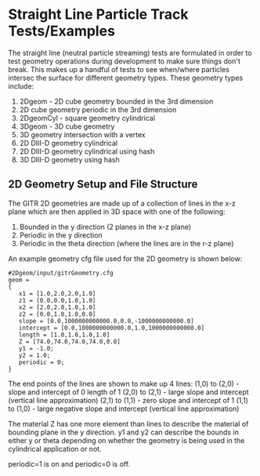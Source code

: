# Straight Line Particle Track Tests/Examples
The straight line (neutral particle streaming) tests are formulated in order
to test geometry operations during development to make sure things don't break.
This makes up a handful of tests to see when/where particles intersec the surface
for different geometry types. These geometry types include:
1. 2Dgeom - 2D cube geometry bounded in the 3rd dimension
2. 2D cube geometry periodic in the 3rd dimension
3. 2DgeomCyl - square geometry cylindrical
4. 3Dgeom - 3D cube geometry
5. 3D geometry intersection with a vertex
6. 2D DIII-D geometry cylindrical
7. 2D DIII-D geometry cylindrical using hash
8. 3D DIII-D geometry using hash

## 2D Geometry Setup and File Structure
The GITR 2D geometries are made up of a collection of lines in the x-z plane which are then 
applied in 3D space with one of the following:
1. Bounded in the y direction (2 planes in the x-z plane)
2. Periodic in the y direction
3. Periodic in the theta direction (where the lines are in the r-z plane)

An example geometry cfg file used for the 2D geometry is shown below:
```
#2Dgeom/input/gitrGeometry.cfg
geom = 
{
   x1 = [1.0,2.0,2.0,1.0] 
   z1 = [0.0,0.0,1.0,1.0] 
   x2 = [2.0,2.0,1.0,1.0] 
   z2 = [0.0,1.0,1.0,0.0]
   slope = [0.0,1000000000000.0,0.0,-1000000000000.0]
   intercept = [0.0,1000000000000.0,1.0,1000000000000.0]
   length = [1.0,1.0,1.0,1.0]   
   Z = [74.0,74.0,74.0,74.0,0.0]       
   y1 = -1.0;
   y2 = 1.0;
   periodic = 0;
}

```
The end points of the lines are shown to make up 4 lines:
(1,0) to (2,0) - slope and intercept of 0 length of 1
(2,0) to (2,1) - large slope and intercept (vertical line approximation)
(2,1) to (1,1) - zero slope and intercept of 1
(1,1) to (1,0) - large negative slope and intercept (vertical line approximation)

The material Z has one more element than lines to describe the material of bounding plane in the y direction.
y1 and y2 can describe the bounds in either y or theta depending on whether the geometry is being used in the cylindrical application or not.

periodic=1 is on and periodic=0 is off.

